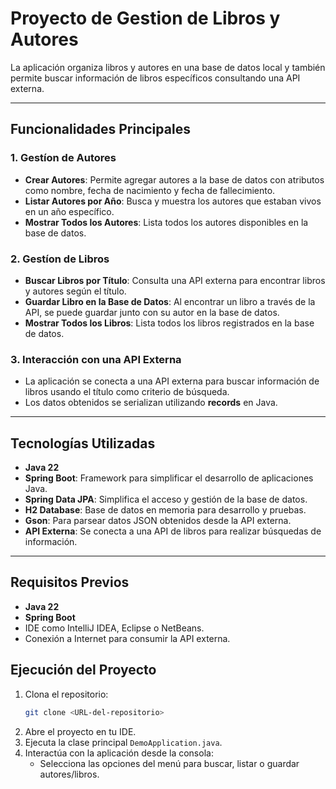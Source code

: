 # Proyecto de Gestion de Libros y Autores
La aplicación organiza libros y autores en una base de datos local y también permite buscar información de libros específicos consultando una API externa.

---

## Funcionalidades Principales

### 1. **Gestíon de Autores**
- **Crear Autores**: Permite agregar autores a la base de datos con atributos como nombre, fecha de nacimiento y fecha de fallecimiento.
- **Listar Autores por Año**: Busca y muestra los autores que estaban vivos en un año específico.
- **Mostrar Todos los Autores**: Lista todos los autores disponibles en la base de datos.

### 2. **Gestíon de Libros**
- **Buscar Libros por Título**: Consulta una API externa para encontrar libros y autores según el título.
- **Guardar Libro en la Base de Datos**: Al encontrar un libro a través de la API, se puede guardar junto con su autor en la base de datos.
- **Mostrar Todos los Libros**: Lista todos los libros registrados en la base de datos.

### 3. **Interacción con una API Externa**
- La aplicación se conecta a una API externa para buscar información de libros usando el título como criterio de búsqueda.
- Los datos obtenidos se serializan utilizando **records** en Java.

---

## Tecnologías Utilizadas

- **Java 22**
- **Spring Boot**: Framework para simplificar el desarrollo de aplicaciones Java.
- **Spring Data JPA**: Simplifica el acceso y gestión de la base de datos.
- **H2 Database**: Base de datos en memoria para desarrollo y pruebas.
- **Gson**: Para parsear datos JSON obtenidos desde la API externa.
- **API Externa**: Se conecta a una API de libros para realizar búsquedas de información.

---

## Requisitos Previos

- **Java 22**
- **Spring Boot**
- IDE como IntelliJ IDEA, Eclipse o NetBeans.
- Conexión a Internet para consumir la API externa.

## Ejecución del Proyecto

1. Clona el repositorio:
   ```bash
   git clone <URL-del-repositorio>
   ```
2. Abre el proyecto en tu IDE.
3. Ejecuta la clase principal `DemoApplication.java`.
4. Interactúa con la aplicación desde la consola:
   - Selecciona las opciones del menú para buscar, listar o guardar autores/libros.
